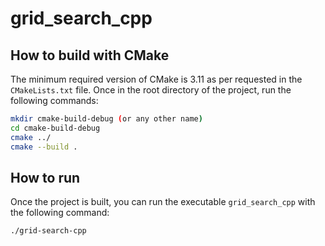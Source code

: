 # grid_search_cpp

## How to build with CMake

The minimum required version of CMake is 3.11 as per requested in the `CMakeLists.txt` file.
Once in the root directory of the project, run the following commands:

```bash
mkdir cmake-build-debug (or any other name)
cd cmake-build-debug
cmake ../
cmake --build .
```

## How to run

Once the project is built, you can run the executable `grid_search_cpp` with the following command:

```bash
./grid-search-cpp
```